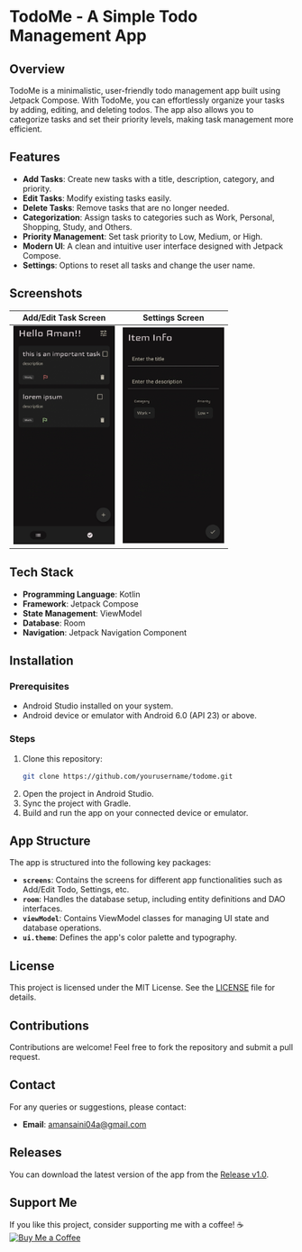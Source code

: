 # TodoMe - A Simple Todo Management App

## Overview
TodoMe is a minimalistic, user-friendly todo management app built using Jetpack Compose. With TodoMe, you can effortlessly organize your tasks by adding, editing, and deleting todos. The app also allows you to categorize tasks and set their priority levels, making task management more efficient.

## Features
- **Add Tasks**: Create new tasks with a title, description, category, and priority.
- **Edit Tasks**: Modify existing tasks easily.
- **Delete Tasks**: Remove tasks that are no longer needed.
- **Categorization**: Assign tasks to categories such as Work, Personal, Shopping, Study, and Others.
- **Priority Management**: Set task priority to Low, Medium, or High.
- **Modern UI**: A clean and intuitive user interface designed with Jetpack Compose.
- **Settings**: Options to reset all tasks and change the user name.

## Screenshots
| Add/Edit Task Screen | Settings Screen |
|----------------------|-----------------|
| <img src="./assets/main_page.jpg" alt="Main Page" width="180"/> | <img src="./assets/info_page.jpg" alt="Info Page" width="180"/>|

## Tech Stack
- **Programming Language**: Kotlin
- **Framework**: Jetpack Compose
- **State Management**: ViewModel
- **Database**: Room
- **Navigation**: Jetpack Navigation Component

## Installation

### Prerequisites
- Android Studio installed on your system.
- Android device or emulator with Android 6.0 (API 23) or above.

### Steps
1. Clone this repository:
   ```bash
   git clone https://github.com/yourusername/todome.git
   ```
2. Open the project in Android Studio.
3. Sync the project with Gradle.
4. Build and run the app on your connected device or emulator.

## App Structure
The app is structured into the following key packages:

- **`screens`**: Contains the screens for different app functionalities such as Add/Edit Todo, Settings, etc.
- **`room`**: Handles the database setup, including entity definitions and DAO interfaces.
- **`viewModel`**: Contains ViewModel classes for managing UI state and database operations.
- **`ui.theme`**: Defines the app's color palette and typography.

## License
This project is licensed under the MIT License. See the [LICENSE](LICENSE) file for details.

## Contributions
Contributions are welcome! Feel free to fork the repository and submit a pull request.

## Contact
For any queries or suggestions, please contact:
- **Email**: amansaini04a@gmail.com

## Releases
You can download the latest version of the app from the [Release v1.0](https://github.com/A-man404/ToDoMe/releases/tag/v1.0).

## Support Me

If you like this project, consider supporting me with a coffee! ☕️  
[![Buy Me a Coffee](https://www.buymeacoffee.com/assets/img/custom_images/black_img.svg)](https://buymeacoffee.com/aman010)


